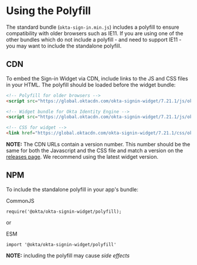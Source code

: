 # Using the Polyfill

The standard bundle (`okta-sign-in.min.js`) includes a polyfill to ensure compatibility with older browsers such as IE11. If you are using one of the other bundles which do not include a polyfill - and need to support IE11 - you may want to include the standalone polyfill.

## CDN

To embed the Sign-in Widget via CDN, include links to the JS and CSS files in your HTML. The polyfill should be loaded before the widget bundle:


```html
<!-- Polyfill for older browsers -->
<script src="https://global.oktacdn.com/okta-signin-widget/7.21.1/js/okta-sign-in.polyfill.min.js" type="text/javascript" integrity="sha384-QzQIGwIndxyBdHRQOwgjmQJLod6LRMchZyYg7RUq8FUECvPvreqauQhkU2FF9EGD" crossorigin="anonymous"></script>

<!-- Widget bundle for Okta Identity Engine -->
<script src="https://global.oktacdn.com/okta-signin-widget/7.21.1/js/okta-sign-in.oie.min.js" type="text/javascript" integrity="sha384-T+d2vemQWRKs3S48ooFcc7NHBWiE+FdczsReShlTySQTGgVlSnkB+SfxezZDuNXE" crossorigin="anonymous"></script>

<!-- CSS for widget -->
<link href="https://global.oktacdn.com/okta-signin-widget/7.21.1/css/okta-sign-in.min.css" type="text/css" rel="stylesheet" integrity="sha384-4uhmz2DL6Vq5PMlOMfAKISTUvy/NexXakc1Ii9kYuovUFrKZ4IjX9IaYbDSiJWdw" crossorigin="anonymous" />
```

**NOTE:** The CDN URLs contain a version number. This number should be the same for both the Javascript and the CSS file and match a version on the [releases page](https://github.com/okta/okta-signin-widget/releases). We recommend using the latest widget version.

## NPM

To include the standalone polyfill in your app's bundle:

CommonJS
```
require('@okta/okta-signin-widget/polyfill);
```

or

ESM
```
import '@okta/okta-signin-widget/polyfill'
```

**NOTE:** including the polyfill may cause *side effects*
